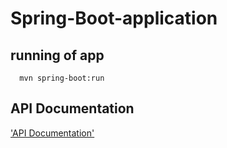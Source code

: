 # Spring-Boot-application 
## running of app 
```
  mvn spring-boot:run
```
## API Documentation 
['API Documentation'](https://documenter.getpostman.com/view/11682336/2s7YYx4M6w)
